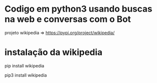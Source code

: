 # Codigo em python3 usando buscas na web e conversas com o Bot

projeto wikipedia => https://pypi.org/project/wikipedia/

# instalação da wikipedia

pip install wikipedia

pip3 install wikipedia
